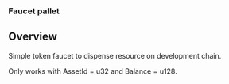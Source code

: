 ### Faucet pallet

## Overview
Simple token faucet to dispense resource on development chain.

Only works with AssetId = u32 and Balance = u128.

